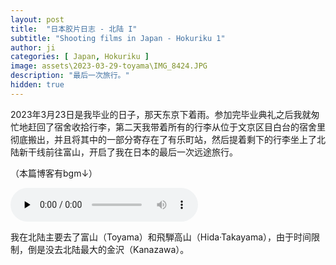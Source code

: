 ```yaml
---
layout: post
title:  "日本胶片日志 - 北陆 I"
subtitle: "Shooting films in Japan - Hokuriku 1"
author: ji
categories: [ Japan, Hokuriku ]
image: assets\2023-03-29-toyama\IMG_8424.JPG
description: "最后一次旅行。"
hidden: true
---
```



2023年3月23日是我毕业的日子，那天东京下着雨。参加完毕业典礼之后我就匆忙地赶回了宿舍收拾行李，第二天我带着所有的行李从位于文京区目白台的宿舍里彻底搬出，并且将其中的一部分寄存在了有乐町站，然后提着剩下的行李坐上了北陆新干线前往富山，开启了我在日本的最后一次远途旅行。



（本篇博客有bgm↓）



<audio id="audio" controls="" preload="none">
<source id="mp3" src="..\assets\2023-03-29-toyama\山本彩 - 月影.mp3">
</audio>



我在北陆主要去了富山（Toyama）和飛騨高山（Hida·Takayama），由于时间限制，倒是没去北陆最大的金沢（Kanazawa）。



  
